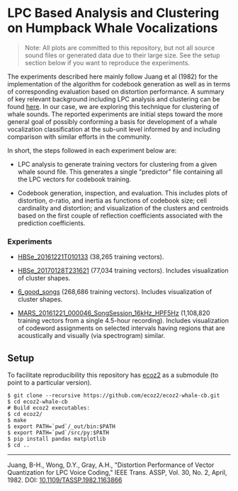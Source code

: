 # LPC Based Analysis and Clustering on Humpback Whale Vocalizations

> Note: All plots are committed to this repository, but not all 
> source sound files or generated data due to their large size.
> See the setup section below if you want to reproduce the experiments.

The experiments described here mainly follow Juang et al (1982) for the implementation 
of the algorithm for codebook generation as well as in terms of corresponding
evaluation based on distortion performance. 
A summary of key relevant background including LPC analysis and clustering
can be found [here](bg/lpckw.pdf).
In our case, we are exploring this technique for clustering of whale sounds.
The reported experiments are initial steps toward the more general goal
of possibly conforming a basis for development of a whale vocalization 
classification at the sub-unit level 
informed by and including comparison with similar efforts in the community. 

In short, the steps followed in each experiment below are:

- LPC analysis to generate training vectors for clustering from a given
  whale sound file. This generates a single "predictor" file containing
  all the LPC vectors for codebook training.
  
- Codebook generation, inspection, and evaluation.
  This includes plots of distortion, σ-ratio, and inertia as functions
  of codebook size; cell cardinality and distortion; and visualization of
  the clusters and centroids based on the first couple of
  reflection coefficients associated with the prediction coefficients.

### Experiments

- [HBSe_20161221T010133](HBSe_20161221T010133/README.md)
  (38,265 training vectors).
  
- [HBSe_20170128T231621](HBSe_20170128T231621/README.md)
  (77,034 training vectors).
  Includes visualization of cluster shapes.
  
- [6_good_songs](6_good_songs/README.md)
  (268,686 training vectors).
  Includes visualization of cluster shapes.

- [MARS_20161221_000046_SongSession_16kHz_HPF5Hz](MARS_20161221_000046_SongSession_16kHz_HPF5Hz/README.md)
  (1,108,820 training vectors from a single 4.5-hour recording).
  Includes visualization of codeword assignments on selected intervals having
  regions that are acoustically and visually (via spectrogram) similar.

## Setup

To facilitate reproducibility this repository has [ecoz2](https://github.com/ecoz2/ecoz2)
as a submodule (to point to a particular version).

    $ git clone --recursive https://github.com/ecoz2/ecoz2-whale-cb.git
    $ cd ecoz2-whale-cb
    # Build ecoz2 executables:
    $ cd ecoz2/
    $ make
    $ export PATH=`pwd`/_out/bin:$PATH
    $ export PATH=`pwd`/src/py:$PATH
    $ pip install pandas matplotlib 
    $ cd ..
    

----

Juang, B-H., Wong, D.Y., Gray, A.H.,
"Distortion Performance of Vector Quantization for LPC Voice Coding,"
IEEE Trans. ASSP, Vol. 30, No. 2, April, 1982.
DOI: [10.1109/TASSP.1982.1163866](https://doi.org/10.1109/TASSP.1982.1163866)
